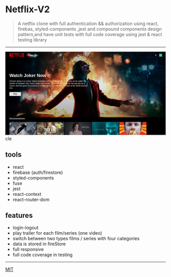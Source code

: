 # Netflix-V2

> A netflix clone with full authentication && authorization using react, firebas, styled-components ,jest and compound components design pattern,and have unit tests with full code coverage using jest & react testing library

[live]: https://netflix-ahmedmaher-v2.vercel.app/

<hr>

![Browse page](public/images/browse.png)cle
<br>

## tools

- react
- firebase (auth/firestore)
- styled-components
- fuse
- jest
- react-context
- react-router-dom

## features

- login-logout
- play trailer for each film/series (one video)
- switch between two types films / series with four categories
- data is stored in fireStore
- full responsive
- full code coverage in testing

<hr>

[MIT](./LICENSE.md)
